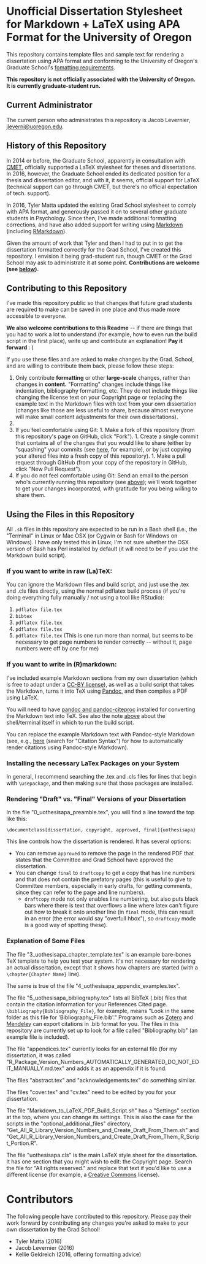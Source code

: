 # Unofficial Dissertation Stylesheet for Markdown + LaTeX using APA Format for the University of Oregon

This repository contains template files and sample text for rendering a dissertation using APA format and conforming to the University of Oregon's Graduate School's [fomatting requirements](https://gradschool.uoregon.edu/sites/gradschool2.uoregon.edu/files/ETD_Style_Manual_2015-2016final032016.pdf "University of Oregon ETD Style Manual").

**This repository is not officially associated with the University of Oregon. It is currently graduate-student run.**

## Current Administrator

The current person who administrates this repository is Jacob Levernier, jleverni@uoregon.edu.

## History of this Repository

In 2014 or before, the Graduate School, apparently in consultation with [CMET](https://library.uoregon.edu/cmet "CMET"), officially supported a LaTeX stylesheet for theses and dissertations. In 2016, however, the Graduate School ended its dedicated position for a thesis and dissertation editor, and with it, it seems, official support for LaTeX (technical support can go through CMET, but there's no official expectation of tech. support).

In 2016, Tyler Matta updated the existing Grad School stylesheet to comply with APA format, and generously passed it on to several other graduate students in Psychology. Since then, I've made additional formatting corrections, and have also added support for writing using [Markdown](http://rmarkdown.rstudio.com/authoring_pandoc_markdown.html "RStudio: 'Authoring Pandoc Markdown'") (including [RMarkdown](http://rmarkdown.rstudio.com/lesson-1.html "RMarkdown Introduction")).

Given the amount of work that Tyler and then I had to put in to get the dissertation formatted correctly for the Grad School, I've created this repository. I envision it being grad-student run, though CMET or the Grad School may ask to administrate it at some point. **Contributions are welcome (see [below](#contributing-to-this-repository)).**

## Contributing to this Repository

I've made this repository public so that changes that future grad students are required to make can be saved in one place and thus made more accessible to everyone. 

**We also welcome contributions to this Readme** -- if there are things that you had to work a lot to understand (for example, how to even run the build script in the first place), write up and contribute an explanation! **Pay it forward** : )

If you use these files and are asked to make changes by the Grad. School, and are willing to contribute them back, please follow these steps:

1. Only contribute **formatting** or other **large-scale** changes, rather than changes in **content.** "Formatting" changes include things like indentation, bibliography formatting, etc. They do not include things like changing the license text on your Copyright page or replacing the example text in the Markdown files with text from your own dissertation (changes like those are less useful to share, because almost everyone will make small content adjustments for their own dissertations).
1. 
  1. If you feel comfortable using Git:
    1. Make a fork of this repository (from this repository's page on GitHub, click "Fork").
    1. Create a single commit that contains all of the changes that you would like to share (either by "squashing" your commits (see [here](http://stackoverflow.com/a/5189600 'StackOverflow: Squash my last X commits together using Git'), for example), or by just copying your altered files into a fresh copy of this repository).
    1. Make a pull request through GitHub (from your copy of the repository in GitHub, click "New Pull Request").
  1. If you do not feel comfortable using Git: Send an email to the person who's currently running this repository (see [above](#current-administrator 'Current Administrator')); we'll work together to get your changes incorporated, with gratitude for you being willing to share them.

## Using the Files in this Repository

All `.sh` files in this repository are expected to be run in a Bash shell (i.e., the "Terminal" in Linux or Mac OSX (or Cygwin or Bash for Windows on Windows). I have only tested this in Linux; I'm not sure whether the OSX version of Bash has Perl installed by default (it will need to be if you use the Markdown build script).

### If you want to write in raw (La)TeX:

You can ignore the Markdown files and build script, and just use the .tex and .cls files directly, using the normal pdflatex build process (if you're doing everything fully manually / not using a tool like RStudio):

1. `pdflatex file.tex`
2. `bibtex`
3. `pdflatex file.tex`
4. `pdflatex file.tex`
5. `pdflatex file.tex` (This is one run more than normal, but seems to be necessary to get page numbers to render correctly -- without it, page numbers were off by one for me)

### If you want to write in (R)markdown:

I've included example Markdown sections from my own dissertation (which is free to adapt under a [CC-BY license](https://creativecommons.org/licenses/by/4.0/ "CC-BY License")), as well as a build script that takes the Markdown, turns it into TeX using [Pandoc](http://pandoc.org/ "Pandoc"), and then compiles a PDF using LaTeX.

You will need to have [pandoc and pandoc-citeproc](http://pandoc.org/installing.html "Pandoc 'Installing' page") installed for converting the Markdown text into TeX. See also the note [above](#using-the-files-in-this-repository "Using the Files in this Repository") about the shell/terminal itself in which to run the build script.

You can replace the example Markdown text with Pandoc-style Markdown (see, e.g., [here](http://rmarkdown.rstudio.com/authoring_bibliographies_and_citations.html "RMarkdown: Citation Syntax") (search for "Citation Syntax") for how to automatically render citations using Pandoc-style Markdown).

### Installing the necessary LaTex Packages on your System

In general, I recommend searching the .tex and .cls files for lines that begin with `\usepackage`, and then making sure that those packages are installed.

### Rendering "Draft" vs. "Final" Versions of your Dissertation

In the file "0_uothesisapa_preamble.tex", you will find a line toward the top like this:

`\documentclass[dissertation, copyright, approved, final]{uothesisapa}`

This line controls how the dissertation is rendered. It has several options:

* You can remove `approved` to remove the page in the rendered PDF that states that the Committee and Grad School have approved the dissertation.
* You can change `final` to `draftcopy` to get a copy that has line numbers and that does not contain the prefatory pages (this is useful to give to Committee members, especially in early drafts, for getting comments, since they can refer to the page and line numbers).
	* `draftcopy` mode not only enables line numbering, but also puts black bars where there is text that overflows a line where latex can't figure out how to break it onto another line (in `final` mode, this can result in an error (the error would say "overfull hbox"), so `draftcopy` mode is a good way of spotting these).

### Explanation of Some Files

The file "3_uothesisapa_chapter_template.tex" is an example bare-bones TeX template to help you test your system. It's not necessary for rendering an actual dissertation, except that it shows how chapters are started (with a `\chapter{Chapter Name}` line).

The same is true of the file "4_uothesisapa_appendix_examples.tex".

The file "5_uothesisapa_bibliography.tex" lists all BibTeX (.bib) files that contain the citation information for your References Cited page. `\bibliography{Bibliography_File}`, for example, means "Look in the same folder as this file for 'Bibliography_File.bib'." Programs such as [Zotero](https://www.zotero.org/ "Zotero") and [Mendeley](https://www.mendeley.com/ "Mendeley") can export citations in .bib format for you. The files in this repository are currently set up to look for a file called "Bibliography.bib" (an example file is included).

The file "appendices.tex" currently looks for an external file (for my dissertation, it was called "R_Package_Version_Numbers_AUTOMATICALLY_GENERATED_DO_NOT_EDIT_MANUALLY.md.tex" and adds it as an appendix if it is found. 

The files "abstract.tex" and "acknowledgements.tex" do something similar.

The files "cover.tex" and "cv.tex" need to be edited by you for your dissertation.

The file "Markdown_to_LaTeX_PDF_Build_Script.sh" has a "Settings" section at the top, where you can change its settings. This is also the case for the scripts in the "optional_additional_files" directory, "Get_All_R_Library_Version_Numbers_and_Create_Draft_From_Them.sh" and "Get_All_R_Library_Version_Numbers_and_Create_Draft_From_Them_R_Script_Portion.R".

The file "uothesisapa.cls" is the main LaTeX style sheet for the dissertation. It has one section that you might wish to edit: the Copyright page. Search the file for "All rights reserved." and replace that text if you'd like to use a different license (for example, a [Creative Commons](https://creativecommons.org/choose/ "Creative Commons License Chooser") license).

# Contributors

The following people have contributed to this repository. Please pay their work forward by contributing any changes you're asked to make to your own dissertation by the Grad School!

* Tyler Matta (2016)
* Jacob Levernier (2016)
* Kellie Geldreich (2016, offering formatting advice)



